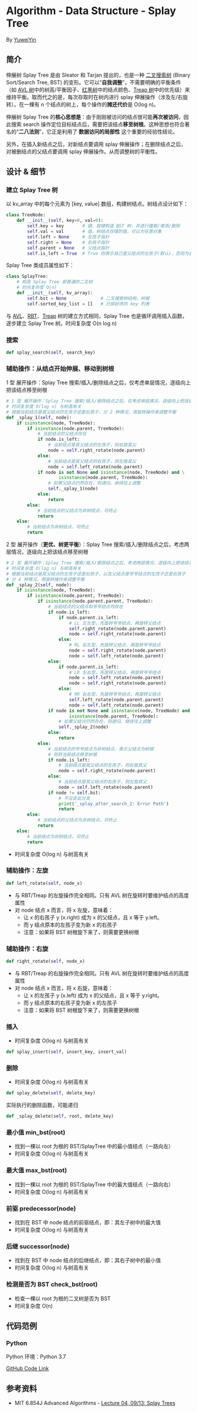 # Algorithm - Data Structure - Splay Tree

By [YuweiYin](https://yuweiyin.github.io/)

## 简介

伸展树 Splay Tree 是由 Sleator 和 Tarjan 提出的，也是一种 [二叉搜索树](./binary-search-tree) (Binary Sort/Search Tree, BST) 的变形。它可以“**自我调整**”，不需要明确的平衡条件（如 [AVL 树](./avl-tree)中的树高/平衡因子、[红黑树](./red-black-tree)中的结点颜色、[Treap 树](./treap)中的优先级）来维持平衡。取而代之的是，每次存取时在树内进行 splay 伸展操作（涉及左/右旋转）。在一棵有 n 个结点的树上，每个操作的**摊还代价**是 O(log n)。

伸展树 Splay Tree 的**核心思想是**：由于刚刚被访问的结点很可能**再次被访问**，因此搜索 search 操作定位目标结点后，需要把该结点**移至树根**。这种思想也符合著名的“**二八法则**”，它正是利用了 **数据访问的局部性** 这个重要的经验性结论。

另外，在插入新结点之后，对新结点要调用 splay 伸展操作；在删除结点之后，对被删结点的父结点要调用 splay 伸展操作。从而调整树的平衡性。

## 设计 & 细节


### 建立 Splay Tree 树

以 kv_array 中的每个元素为 [key, value] 数组，构建树结点。树结点设计如下：

```python
class TreeNode:
    def __init__(self, key=0, val=0):
        self.key = key       # 键，按键构造 BST 树，并进行搜索/增添/删除
        self.val = val       # 值，树结点存储的值，可以为任意对象
        self.left = None     # 左孩子指针
        self.right = None    # 右孩子指针
        self.parent = None   # 父结点指针
        self.is_left = True  # True 则表示自己是父结点的左孩子(默认)，否则为右孩子
```

Splay Tree 类成员属性如下：

```python
class SplayTree:
    # 构造 Splay Tree 即普通的二叉树
    # 时间复杂度 O(n)
    def __init__(self, kv_array):
        self.bst = None             # 二叉搜索树结构，树根
        self.sorted_key_list = []   # 已排好序的 key 列表
```

与 [AVL](avl-tree)、[RBT](./red-black-tree)、[Treap](./treap) 树的建立方式相同，Splay Tree 也是循环调用插入函数，逐步建立 Splay Tree 树。时间复杂度 O(n log n)

### 搜索

```python
def splay_search(self, search_key)
```

### 辅助操作：从结点开始伸展、移动到树根

1 型 展开操作：Splay Tree 搜索/插入/删除结点之后，仅考虑单层情况，逐级向上把该结点移至树根

```python
# 1 型 展开操作：Splay Tree 搜索/插入/删除结点之后，仅考虑单层情况，逐级向上把该结点移至树根
# 时间复杂度 O(log n) 与树高有关
# 根据当前结点是其父结点的左孩子还是右孩子，分 2 种情况，用旋转操作来调整平衡
def _splay_1(self, node):
    if isinstance(node, TreeNode):
        if isinstance(node.parent, TreeNode):
            # 当前结点的父结点存在
            if node.is_left:
                # 当前结点是其父结点的左孩子，则右旋其父
                node = self.right_rotate(node.parent)
            else:
                # 当前结点是其父结点的右孩子，则左旋其父
                node = self.left_rotate(node.parent)
            if node is not None and isinstance(node, TreeNode) and \
                    isinstance(node.parent, TreeNode):
                # 如果父结点仍然存在，则递归、继续往上调整
                self._splay_1(node)
            else:
                return
        else:
            # 当前结点的父结点为非树结点，可终止
            return
    else:
        # 当前结点为非树结点，可终止
        return
```

2 型 展开操作（**更优、树更平衡**）：Splay Tree 搜索/插入/删除结点之后，考虑两层情况，逐级向上把该结点移至树根

```python
# 2 型 展开操作：Splay Tree 搜索/插入/删除结点之后，考虑两层情况，逐级向上把该结点移至树根
# 时间复杂度 O(log n) 与树高有关
# 根据当前结点是其父结点的左孩子还是右孩子，以及父结点是爷爷结点的左孩子还是右孩子
# 分 4 种情况，用旋转操作来调整平衡
def _splay_2(self, node):
    if isinstance(node, TreeNode):
        if isinstance(node.parent, TreeNode):
            if isinstance(node.parent.parent, TreeNode):
                # 当前结点的父结点和爷爷结点均存在
                if node.is_left:
                    if node.parent.is_left:
                        # LL 左左型，先旋转爷爷结点，再旋转父结点
                        self.right_rotate(node.parent.parent)
                        node = self.right_rotate(node.parent)
                    else:
                        # RL 右左型，先旋转父结点，再旋转爷爷结点
                        node = self.right_rotate(node.parent)
                        node = self.left_rotate(node.parent)
                else:
                    if node.parent.is_left:
                        # LR 左右型，先旋转父结点，再旋转爷爷结点
                        node = self.left_rotate(node.parent)
                        node = self.right_rotate(node.parent)
                    else:
                        # RR 右右型，先旋转爷爷结点，再旋转父结点
                        self.left_rotate(node.parent.parent)
                        node = self.left_rotate(node.parent)
                if node is not None and isinstance(node, TreeNode) and \
                        isinstance(node.parent, TreeNode):
                    # 如果父结点仍然存在，则递归、继续往上调整
                    self._splay_2(node)
                else:
                    return
            else:
                # 当前结点的爷爷结点为非树结点，表示父结点为树根
                # 则将当前结点移至树根
                if node.is_left:
                    # 当前结点是其父结点的左孩子，则右旋其父
                    node = self.right_rotate(node.parent)
                else:
                    # 当前结点是其父结点的右孩子，则左旋其父
                    node = self.left_rotate(node.parent)
                if node != self.bst:
                    # 不应走此分支
                    print('_splay_after_search_2: Error Path')
                    return
        else:
            # 当前结点的父结点为非树结点，可终止
            return
    else:
        # 当前结点为非树结点，可终止
        return
```

- 时间复杂度 O(log n) 与树高有关

### 辅助操作：左旋

```python
def left_rotate(self, node_x)
```

- 与 RBT/Treap 的左旋操作完全相同。只有 AVL 树在旋转时要维护结点的高度属性
- 对 node 结点 x 而言，将 x 左旋，意味着：
    - 让 x 的右孩子 y (x.right) 成为 x 的父结点，且 x 等于 y.left。
    - 而 y 结点原本的左孩子变为新 x 的右孩子
    - 注意：如果将 BST 树根旋下来了，则需要更换树根

### 辅助操作：右旋

```python
def right_rotate(self, node_x)
```

- 与 RBT/Treap 的右旋操作完全相同。只有 AVL 树在旋转时要维护结点的高度属性
- 对 node 结点 x 而言，将 x 右旋，意味着：
    - 让 x 的左孩子 y (x.left) 成为 x 的父结点，且 x 等于 y.right。
    - 而 y 结点原本的右孩子变为新 x 的左孩子
    - 注意：如果将 BST 树根旋下来了，则需要更换树根

### 插入

- 时间复杂度 O(log n) 与树高有关

```python
def splay_insert(self, insert_key, insert_val)
```

### 删除

- 时间复杂度 O(log n) 与树高有关

```python
def splay_delete(self, delete_key)
```

实际执行的删除函数，可能递归

```python
def _splay_delete(self, root, delete_key)
```

### 最小值 min\_bst(root)

- 找到一棵以 root 为根的 BST/SplayTree 中的最小值结点（一路向左）
- 时间复杂度 O(log n) 与树高有关

### 最大值 max\_bst(root)

- 找到一棵以 root 为根的 BST/SplayTree 中的最大值结点（一路向右）
- 时间复杂度 O(log n) 与树高有关

### 前驱 predecessor(node)

- 找到在 BST 中 node 结点的前驱结点，即：其左子树中的最大值
- 时间复杂度 O(log n) 与树高有关

### 后继 successor(node)

- 找到在 BST 中 node 结点的后继结点，即：其右子树中的最小值
- 时间复杂度 O(log n) 与树高有关

### 检测是否为 BST check\_bst(root)

- 检查一棵以 root 为根的二叉树是否为 BST
- 时间复杂度 O(n)

## 代码范例

### Python

Python 环境：Python 3.7

[GitHub Code Link](https://github.com/YuweiYin/Code_Play/blob/master/Algorithm-Essence/data-structure/splay-tree.py)

## 参考资料

- MIT 6.854J Advanced Algorithms - [Lecture 04, 09/13: Splay Trees](https://www.youtube.com/watch?v=QnPl_Y6EqMo)
